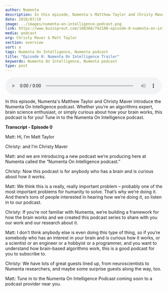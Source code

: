 ```yaml
---
author: Numenta
description: In this episode, Numenta's Matthew Taylor and Christy Maver introduce the Numenta On Intelligence podcast. Whether you’re an algorithms expert, brain science enthusiast, or simply curious about how your brain works, this podcast is for you! Tune in to the Numenta On Intelligence podcast.
date: 2018/07/18
image: ../images/numenta-on-intelligence-podcast.png
link: https://www.buzzsprout.com/188368/742108-episode-0-numenta-on-intelligence-trailer
media: podcast
org: Christy Maver & Matt Taylor
section: overview
sort: a
tags: Numenta On Intelligence, Numenta podcast
title: "Episode 0: Numenta On Intelligence Trailer"
keywords: Numenta On Intelligence, Numenta podcast
type: post
---
```


<script src="https://www.buzzsprout.com/188368/742108-episode-0-numenta-on-intelligence-trailer.js?player=small" type="text/javascript" charset="utf-8"></script>

<audio controls preload="metadata" style=" width:500px;"> <source src="https://www.buzzsprout.com/188368/742108-episode-0-numenta-on-intelligence-trailer.mp3" type="audio/mpeg">Your browser does not support the audio element. </audio>

In this episode, Numenta's Matthew Taylor and Christy Maver introduce the Numenta On Intelligence podcast. Whether you’re an algorithms expert, brain science enthusiast, or simply curious about how your brain works, this podcast is for you! Tune in to the Numenta On Intelligence podcast.

**Transcript - Episode 0**

Matt: Hi, I’m Matt Taylor

Christy: and I’m Christy Maver

Matt: and we are introducing a new podcast we’re producing here at Numenta called the “Numenta On Intelligence podcast.”

Christy: Now this podcast is for anybody who has a brain and is curious about how it works.

Matt: We think this is a really, really important problem – probably one of the most important problems for humanity to solve. That’s why we’re doing it.  And there’s tons of people interested in hearing how we’re doing it, so listen in to our podcast.

Christy: If you’re not familiar with Numenta, we’re building a framework for how the brain works and we created this podcast series to share with you our work and our research about it.

Matt: I don’t think anybody else is even doing this type of thing, so if you’re somebody who has an interest in your brain and is curious how it works, or a scientist or an engineer or a hobbyist or a programmer, and you want to understand how brain-based algorithms work, this is a good podcast for you to subscribe to.

Christy: We have lots of great guests lined up, from neuroscientists to Numenta researchers, and maybe some surprise guests along the way, too.

Matt: Tune in to the Numenta On Intelligence Podcast coming soon to a podcast provider near you.
